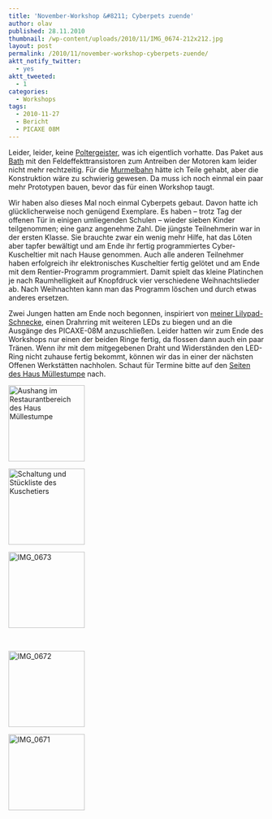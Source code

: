 ```yaml
---
title: 'November-Workshop &#8211; Cyberpets zuende'
author: olav
published: 28.11.2010
thumbnail: /wp-content/uploads/2010/11/IMG_0674-212x212.jpg
layout: post
permalink: /2010/11/november-workshop-cyberpets-zuende/
aktt_notify_twitter:
  - yes
aktt_tweeted:
  - 1
categories:
  - Workshops
tags:
  - 2010-11-27
  - Bericht
  - PICAXE 08M
---
```

Leider, leider, keine [Poltergeister][1], was ich eigentlich vorhatte. Das Paket aus [Bath][2] mit den Feldeffekttransistoren zum Antreiben der Motoren kam leider nicht mehr rechtzeitig. Für die [Murmelbahn][3] hätte ich Teile gehabt, aber die Konstruktion wäre zu schwierig gewesen. Da muss ich noch einmal ein paar mehr Prototypen bauen, bevor das für einen Workshop taugt.

Wir haben also dieses Mal noch einmal Cyberpets gebaut. Davon hatte ich glücklicherweise noch genügend Exemplare. Es haben &#8211; trotz Tag der offenen Tür in einigen umliegenden Schulen &#8211; wieder sieben Kinder teilgenommen; eine ganz angenehme Zahl. Die jüngste Teilnehmerin war in der ersten Klasse. Sie brauchte zwar ein wenig mehr Hilfe, hat das Löten aber tapfer bewältigt und am Ende ihr fertig programmiertes Cyber-Kuscheltier mit nach Hause genommen. Auch alle anderen Teilnehmer haben erfolgreich ihr elektronisches Kuscheltier fertig gelötet und am Ende mit dem Rentier-Programm programmiert. Damit spielt das kleine Platinchen je nach Raumhelligkeit auf Knopfdruck vier verschiedene Weihnachtslieder ab. Nach Weihnachten kann man das Programm löschen und durch etwas anderes ersetzen.

Zwei Jungen hatten am Ende noch begonnen, inspiriert von [meiner Lilypad-Schnecke][4], einen Drahrring mit weiteren LEDs zu biegen und an die Ausgänge des PICAXE-08M anzuschließen. Leider hatten wir zum Ende des Workshops nur einen der beiden Ringe fertig, da flossen dann auch ein paar Tränen. Wenn ihr mit dem mitgegebenen Draht und Widerständen den LED-Ring nicht zuhause fertig bekommt, können wir das in einer der nächsten Offenen Werkstätten nachholen. Schaut für Termine bitte auf den [Seiten des Haus Müllestumpe][5] nach.

<!-- see gallery_shortcode() in wp-includes/media.php -->

<div id='gallery-5' class='gallery galleryid-314 gallery-columns-3 gallery-size-thumbnail'>
  <dl class='gallery-item'>
    <dt class='gallery-icon'>
      <a href='http://wp-tinkerthon.vm.lst.pm/wp-content/uploads/2010/11/IMG_0674-e1291011026329.jpg' rel="lightbox[314]" title="November-Workshop - Cyberpets zuende"><img width="150" height="150" src="http://wp-tinkerthon.vm.lst.pm/wp-content/uploads/2010/11/IMG_0674-150x150.jpg" class="attachment-thumbnail" alt="Aushang im Restaurantbereich des Haus Müllestumpe" /></a>
    </dt>
  </dl>

  <dl class='gallery-item'>
    <dt class='gallery-icon'>
      <a href='http://wp-tinkerthon.vm.lst.pm/wp-content/uploads/2010/11/IMG_0012-e1291099068706.jpg' rel="lightbox[314]" title="November-Workshop - Cyberpets zuende"><img width="150" height="150" src="http://wp-tinkerthon.vm.lst.pm/wp-content/uploads/2010/11/IMG_0012-150x150.jpg" class="attachment-thumbnail" alt="Schaltung und Stückliste des Kuschetiers" /></a>
    </dt>
  </dl>

  <dl class='gallery-item'>
    <dt class='gallery-icon'>
      <a href='http://wp-tinkerthon.vm.lst.pm/wp-content/uploads/2010/11/IMG_0673-e1291011052248.jpg' rel="lightbox[314]" title="November-Workshop - Cyberpets zuende"><img width="150" height="150" src="http://wp-tinkerthon.vm.lst.pm/wp-content/uploads/2010/11/IMG_0673-150x150.jpg" class="attachment-thumbnail" alt="IMG_0673" /></a>
    </dt>
  </dl>

  <br style="clear: both" />

  <dl class='gallery-item'>
    <dt class='gallery-icon'>
      <a href='http://wp-tinkerthon.vm.lst.pm/wp-content/uploads/2010/11/IMG_0672-e1291011069355.jpg' rel="lightbox[314]" title="November-Workshop - Cyberpets zuende"><img width="150" height="150" src="http://wp-tinkerthon.vm.lst.pm/wp-content/uploads/2010/11/IMG_0672-150x150.jpg" class="attachment-thumbnail" alt="IMG_0672" /></a>
    </dt>
  </dl>

  <dl class='gallery-item'>
    <dt class='gallery-icon'>
      <a href='http://wp-tinkerthon.vm.lst.pm/wp-content/uploads/2010/11/IMG_0671-e1291011085509.jpg' rel="lightbox[314]" title="November-Workshop - Cyberpets zuende"><img width="150" height="150" src="http://wp-tinkerthon.vm.lst.pm/wp-content/uploads/2010/11/IMG_0671-150x150.jpg" class="attachment-thumbnail" alt="IMG_0671" /></a>
    </dt>
  </dl>

  <br style='clear: both;' />
</div>

 [1]: http://www.instructables.com/id/Piecax-the-Poltergeist-A-Troublesome-Spirit-in-a/
 [2]: http://www.techsupplies.co.uk/PICAXE
 [3]: http://jonathanjamieson.com/projects/electronics/perpetual-ball-roller/
 [4]: /2010/07/lilypad-arduino-mit-10-leds/
 [5]: http://www.muellestumpe.de/
